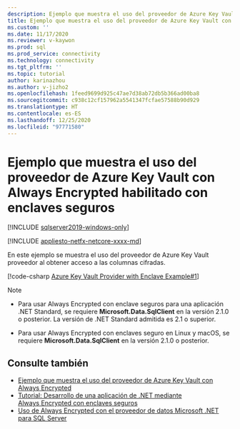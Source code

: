 ```yaml
---
description: Ejemplo que muestra el uso del proveedor de Azure Key Vault con Always Encrypted habilitado con enclaves seguros
title: Ejemplo que muestra el uso del proveedor de Azure Key Vault con Always Encrypted habilitado con enclaves seguros | Microsoft Docs
ms.custom: ''
ms.date: 11/17/2020
ms.reviewer: v-kaywon
ms.prod: sql
ms.prod_service: connectivity
ms.technology: connectivity
ms.tgt_pltfrm: ''
ms.topic: tutorial
author: karinazhou
ms.author: v-jizho2
ms.openlocfilehash: 1feed9699d925c47ae7d38ab72db5b366ad00ba8
ms.sourcegitcommit: c938c12cf157962a5541347fcfae57588b90d929
ms.translationtype: HT
ms.contentlocale: es-ES
ms.lasthandoff: 12/25/2020
ms.locfileid: "97771580"
---
```

# <a name="example-demonstrating-use-of-azure-key-vault-provider-with-always-encrypted-enabled-with-secure-enclaves"></a>Ejemplo que muestra el uso del proveedor de Azure Key Vault con Always Encrypted habilitado con enclaves seguros

[!INCLUDE [sqlserver2019-windows-only](../../../includes/applies-to-version/sqlserver2019-windows-only.md)]

[!INCLUDE [appliesto-netfx-netcore-xxxx-md](../../../includes/appliesto-netfx-netcore-netst-md.md)]

En este ejemplo se muestra el uso del proveedor de Azure Key Vault proveedor al obtener acceso a las columnas cifradas.

[!code-csharp [Azure Key Vault Provider with Enclave Example#1](~/../sqlclient/doc/samples/AzureKeyVaultProviderWithEnclaveProviderExample.cs#1)]

> [!NOTE]
> - Para usar Always Encrypted con enclave seguros para una aplicación .NET Standard, se requiere **Microsoft.Data.SqlClient** en la versión 2.1.0 o posterior. La versión de .NET Standard admitida es 2.1 o superior. 
>
> - Para usar Always Encrypted con enclaves seguro en Linux y macOS, se requiere **Microsoft.Data.SqlClient** en la versión 2.1.0 o posterior.

## <a name="see-also"></a>Consulte también

- [Ejemplo que muestra el uso del proveedor de Azure Key Vault con Always Encrypted](azure-key-vault-example.md)
- [Tutorial: Desarrollo de una aplicación de .NET mediante Always Encrypted con enclaves seguros](tutorial-always-encrypted-enclaves-develop-net-apps.md)
- [Uso de Always Encrypted con el proveedor de datos Microsoft .NET para SQL Server](sqlclient-support-always-encrypted.md)
